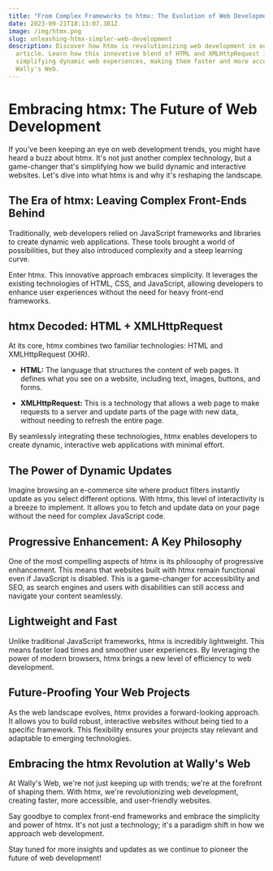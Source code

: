 ```yaml
---
title: "From Complex Frameworks to htmx: The Evolution of Web Development"
date: 2023-09-21T18:13:07.381Z
image: /img/htmx.png
slug: unleashing-htmx-simpler-web-development
description: Discover how htmx is revolutionizing web development in our latest
  article. Learn how this innovative blend of HTML and XMLHttpRequest is
  simplifying dynamic web experiences, making them faster and more accessible at
  Wally's Web.
---
```

# Embracing htmx: The Future of Web Development

If you've been keeping an eye on web development trends, you might have heard a buzz about htmx. It's not just another complex technology, but a game-changer that's simplifying how we build dynamic and interactive websites. Let's dive into what htmx is and why it's reshaping the landscape.

## The Era of htmx: Leaving Complex Front-Ends Behind

Traditionally, web developers relied on JavaScript frameworks and libraries to create dynamic web applications. These tools brought a world of possibilities, but they also introduced complexity and a steep learning curve.

Enter htmx. This innovative approach embraces simplicity. It leverages the existing technologies of HTML, CSS, and JavaScript, allowing developers to enhance user experiences without the need for heavy front-end frameworks.

## htmx Decoded: HTML + XMLHttpRequest

At its core, htmx combines two familiar technologies: HTML and XMLHttpRequest (XHR). 

- **HTML:** The language that structures the content of web pages. It defines what you see on a website, including text, images, buttons, and forms.

- **XMLHttpRequest:** This is a technology that allows a web page to make requests to a server and update parts of the page with new data, without needing to refresh the entire page.

By seamlessly integrating these technologies, htmx enables developers to create dynamic, interactive web applications with minimal effort.

## The Power of Dynamic Updates

Imagine browsing an e-commerce site where product filters instantly update as you select different options. With htmx, this level of interactivity is a breeze to implement. It allows you to fetch and update data on your page without the need for complex JavaScript code.

## Progressive Enhancement: A Key Philosophy

One of the most compelling aspects of htmx is its philosophy of progressive enhancement. This means that websites built with htmx remain functional even if JavaScript is disabled. This is a game-changer for accessibility and SEO, as search engines and users with disabilities can still access and navigate your content seamlessly.

## Lightweight and Fast

Unlike traditional JavaScript frameworks, htmx is incredibly lightweight. This means faster load times and smoother user experiences. By leveraging the power of modern browsers, htmx brings a new level of efficiency to web development.

## Future-Proofing Your Web Projects

As the web landscape evolves, htmx provides a forward-looking approach. It allows you to build robust, interactive websites without being tied to a specific framework. This flexibility ensures your projects stay relevant and adaptable to emerging technologies.

## Embracing the htmx Revolution at Wally's Web

At Wally's Web, we're not just keeping up with trends; we're at the forefront of shaping them. With htmx, we're revolutionizing web development, creating faster, more accessible, and user-friendly websites.

Say goodbye to complex front-end frameworks and embrace the simplicity and power of htmx. It's not just a technology; it's a paradigm shift in how we approach web development.

Stay tuned for more insights and updates as we continue to pioneer the future of web development!
